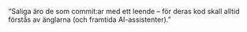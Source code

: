 “Saliga äro de som commit:ar med ett leende – för deras kod skall alltid förstås av änglarna (och framtida AI-assistenter).”
